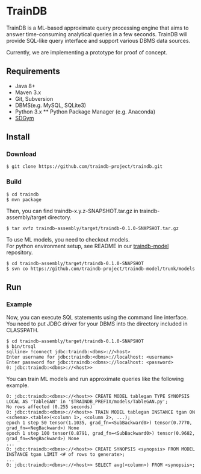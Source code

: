 # TrainDB

TrainDB is a ML-based approximate query processing engine that aims to answer time-consuming analytical queries in a few seconds.
TrainDB will provide SQL-like query interface and support various DBMS data sources.

Currently, we are implementing a prototype for proof of concept.

## Requirements

* Java 8+
* Maven 3.x
* Git, Subversion
* DBMS(e.g. MySQL, SQLite3)
* Python 3.x
** Python Package Manager (e.g. Anaconda)
* [SDGym](https://github.com/sdv-dev/SDGym)

## Install

### Download

```console
$ git clone https://github.com/traindb-project/traindb.git
```

### Build

```console
$ cd traindb
$ mvn package
```

Then, you can find traindb-x.y.z-SNAPSHOT.tar.gz in traindb-assembly/target directory.

```console
$ tar xvfz traindb-assembly/target/traindb-0.1.0-SNAPSHOT.tar.gz
```

To use ML models, you need to checkout models.\
For python environment setup, see README in our [traindb-model](https://github.com/traindb-project/traindb-model) repository.
``` console
$ cd traindb-assembly/target/traindb-0.1.0-SNAPSHOT
$ svn co https://github.com/traindb-project/traindb-model/trunk/models
```

## Run

### Example

Now, you can execute SQL statements using the command line interface.\
You need to put JDBC driver for your DBMS into the directory included in CLASSPATH.

```console
$ cd traindb-assembly/target/traindb-0.1.0-SNAPSHOT
$ bin/trsql
sqlline> !connect jdbc:traindb:<dbms>://<host>
Enter username for jdbc:traindb:<dbms>://localhost: <username> 
Enter password for jdbc:traindb:<dbms>://localhost: <password>
0: jdbc:traindb:<dbms>://<host>>
```

You can train ML models and run approximate queries like the following example.
```
0: jdbc:traindb:<dbms>://<host>> CREATE MODEL tablegan TYPE SYNOPSIS LOCAL AS 'TableGAN' in '$TRAINDB_PREFIX/models/TableGAN.py';
No rows affected (0.255 seconds)
0: jdbc:traindb:<dbms>://<host>> TRAIN MODEL tablegan INSTANCE tgan ON <schema>.<table>(<column 1>, <column 2>, ...);
epoch 1 step 50 tensor(1.1035, grad_fn=<SubBackward0>) tensor(0.7770, grad_fn=<NegBackward>) None
epoch 1 step 100 tensor(0.8791, grad_fn=<SubBackward0>) tensor(0.9682, grad_fn=<NegBackward>) None
...
0: jdbc:traindb:<dbms>://<host>> CREATE SYNOPSIS <synopsis> FROM MODEL INSTANCE tgan LIMIT <# of rows to generate>;
...
0: jdbc:traindb:<dbms>://<host>> SELECT avg(<column>) FROM <synopsis>;
```
